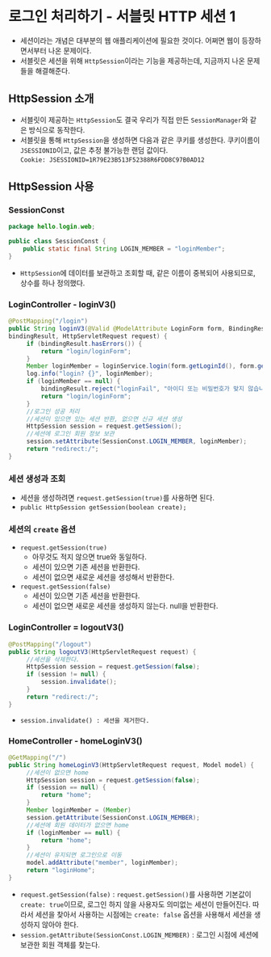 # 로그인 처리하기 - 서블릿 HTTP 세션 1
- 세션이라는 개념은 대부분의 웹 애플리케이션에 필요한 것이다. 어쩌면 웹이 등장하면서부터 나온 문제이다.
- 서블릿은 세션을 위해 `HttpSession`이라는 기능을 제공하는데, 지금까지 나온 문제들을 해결해준다.

## HttpSession 소개
- 서블릿이 제공하는 `HttpSession`도 결국 우리가 직접 만든 `SessionManager`와 같은 방식으로 동작한다.
- 서블릿을 통해 `HttpSession`을 생성하면 다음과 같은 쿠키를 생성한다. 쿠키이름이 `JSESSIONID`이고,
값은 추정 불가능한 랜덤 값이다.<br>
`Cookie: JSESSIONID=1R79E23B513F52388R6FDD8C97B0AD12`
  
## HttpSession 사용
### SessionConst
```java
package hello.login.web;

public class SessionConst {
    public static final String LOGIN_MEMBER = "loginMember";
}
```
- `HttpSession`에 데이터를 보관하고 조회할 때, 같은 이름이 중복되어 사용되므로, 상수를 하나 정의했다.

### LoginController - loginV3()
```java
@PostMapping("/login")
public String loginV3(@Valid @ModelAttribute LoginForm form, BindingResult
bindingResult, HttpServletRequest request) {
     if (bindingResult.hasErrors()) {
         return "login/loginForm";
     }
     Member loginMember = loginService.login(form.getLoginId(), form.getPassword());
     log.info("login? {}", loginMember);
     if (loginMember == null) {
         bindingResult.reject("loginFail", "아이디 또는 비밀번호가 맞지 않습니다.");
         return "login/loginForm";
     }
     //로그인 성공 처리
     //세션이 있으면 있는 세션 반환, 없으면 신규 세션 생성
     HttpSession session = request.getSession();
     //세션에 로그인 회원 정보 보관
     session.setAttribute(SessionConst.LOGIN_MEMBER, loginMember);
     return "redirect:/";
}
```
### 세션 생성과 조회
- 세션을 생성하려면 `request.getSession(true)`를 사용하면 된다.
- `public HttpSession getSession(boolean create);`

### 세션의 `create` 옵션
- `request.getSession(true)`
    - 아무것도 적지 않으면 true와 동일하다.
    - 세션이 있으면 기존 세션을 반환한다.
    - 세션이 없으면 새로운 세션을 생성해서 반환한다.
- `request.getSession(false)`
    - 세션이 있으면 기존 세션을 반환한다.
    - 세션이 없으면 새로운 세션을 생성하지 않는다. null을 반환한다.

### LoginController = logoutV3()
```java
@PostMapping("/logout")
public String logoutV3(HttpServletRequest request) {
     //세션을 삭제한다.
     HttpSession session = request.getSession(false);
     if (session != null) {
         session.invalidate();
     }
     return "redirect:/";
}
```
- `session.invalidate() : 세션을 제거한다.`

### HomeController - homeLoginV3()
```java
@GetMapping("/")
public String homeLoginV3(HttpServletRequest request, Model model) {
     //세션이 없으면 home
     HttpSession session = request.getSession(false);
     if (session == null) {
         return "home";
     }
     Member loginMember = (Member)
     session.getAttribute(SessionConst.LOGIN_MEMBER);
     //세션에 회원 데이터가 없으면 home
     if (loginMember == null) {
         return "home";
     }
     //세션이 유지되면 로그인으로 이동
     model.addAttribute("member", loginMember);
     return "loginHome";
}
```
- `request.getSession(false)` : `request.getSession()`를 사용하면 기본값이 `create: true`이므로,
로그인 하지 않을 사용자도 의미없는 세션이 만들어진다. 따라서 세션을 찾아서 사용하는 시점에는 
`create: false` 옵션을 사용해서 세션을 생성하지 않아야 한다.
- `session.getAttribute(SessionConst.LOGIN_MEMBER)` : 로그인 시점에 세션에 보관한 회원 객체를 찾는다.
